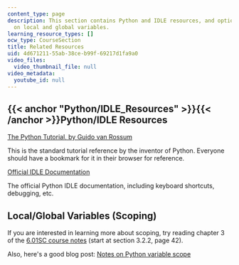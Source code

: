 ```yaml
---
content_type: page
description: This section contains Python and IDLE resources, and optional material
  on local and global variables.
learning_resource_types: []
ocw_type: CourseSection
title: Related Resources
uid: 4d671211-55ab-38ce-b99f-69217d1fa9a0
video_files:
  video_thumbnail_file: null
video_metadata:
  youtube_id: null
---
```


{{< anchor "Python/IDLE_Resources" >}}{{< /anchor >}}Python/IDLE Resources
--------------------------------------------------------------------------

[The Python Tutorial, by Guido van Rossum](https://docs.python.org/3/tutorial/)

This is the standard tutorial reference by the inventor of Python. Everyone should have a bookmark for it in their browser for reference.

[Official IDLE Documentation](https://docs.python.org/3.3/library/idle.html)

The official Python IDLE documentation, including keyboard shortcuts, debugging, etc.

Local/Global Variables (Scoping)
--------------------------------

If you are interested in learning more about scoping, try reading chapter 3 of the [6.01SC course notes](/courses/6-01sc-introduction-to-electrical-engineering-and-computer-science-i-spring-2011/pages/syllabus) (start at section 3.2.2, page 42).

Also, here's a good blog post: [Notes on Python variable scope](http://www.saltycrane.com/blog/2008/01/python-variable-scope-notes/)